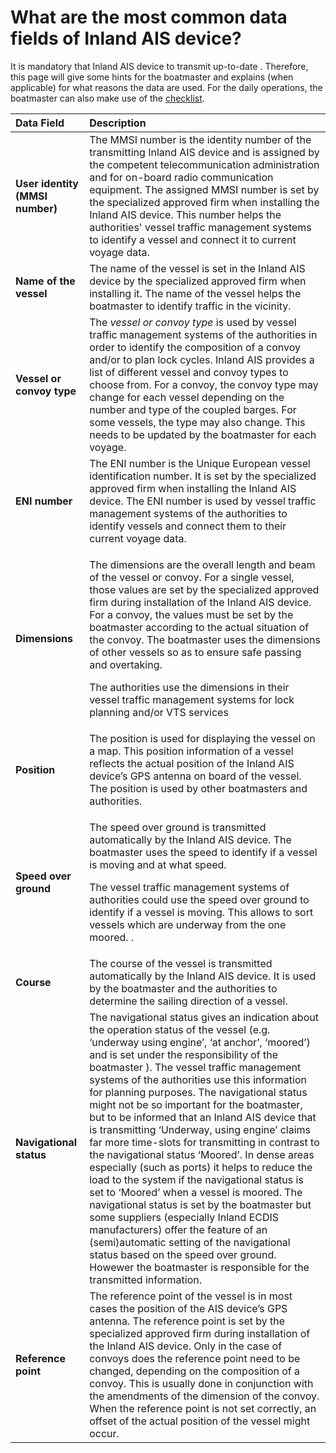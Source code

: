 # What are the most common data fields of Inland AIS device?

It is mandatory that Inland AIS device to transmit up-to-date . Therefore, this page will give some hints for the boatmaster and explains \(when applicable\) for what reasons the data are used. For the daily operations, the boatmaster can also make use of the [checklist](qr28.md).

<table>
  <thead>
    <tr>
      <th style="text-align:left">Data Field</th>
      <th style="text-align:left">Description</th>
    </tr>
  </thead>
  <tbody>
    <tr>
      <td style="text-align:left"><b>User identity (MMSI number)</b>
      </td>
      <td style="text-align:left">The MMSI number is the identity number of the transmitting Inland AIS
        device and is assigned by the competent telecommunication administration
        and for on-board radio communication equipment. The assigned MMSI number
        is set by the specialized approved firm when installing the Inland AIS
        device. This number helps the authorities&apos; vessel traffic management
        systems to identify a vessel and connect it to current voyage data.</td>
    </tr>
    <tr>
      <td style="text-align:left"><b>Name of the vessel</b>
      </td>
      <td style="text-align:left">The name of the vessel is set in the Inland AIS device by the specialized
        approved firm when installing it. The name of the vessel helps the boatmaster
        to identify traffic in the vicinity.</td>
    </tr>
    <tr>
      <td style="text-align:left"><b>Vessel or convoy type</b>
      </td>
      <td style="text-align:left">The <em>vessel or convoy type</em> is used by vessel traffic management
        systems of the authorities in order to identify the composition of a convoy
        and/or to plan lock cycles. Inland AIS provides a list of different vessel
        and convoy types to choose from. For a convoy, the convoy type may change
        for each vessel depending on the number and type of the coupled barges.
        For some vessels, the type may also change. This needs to be updated by
        the boatmaster for each voyage.</td>
    </tr>
    <tr>
      <td style="text-align:left"><b>ENI number</b>
      </td>
      <td style="text-align:left">The ENI number is the Unique European vessel identification number. It
        is set by the specialized approved firm when installing the Inland AIS
        device. The ENI number is used by vessel traffic management systems of
        the authorities to identify vessels and connect them to their current voyage
        data.</td>
    </tr>
    <tr>
      <td style="text-align:left"><b>Dimensions</b>
      </td>
      <td style="text-align:left">
        <p>The dimensions are the overall length and beam of the vessel or convoy.
          For a single vessel, those values are set by the specialized approved firm
          during installation of the Inland AIS device. For a convoy, the values
          must be set by the boatmaster according to the actual situation of the
          convoy. The boatmaster uses the dimensions of other vessels so as to ensure
          safe passing and overtaking.</p>
        <p>The authorities use the dimensions in their vessel traffic management
          systems for lock planning and/or VTS services</p>
      </td>
    </tr>
    <tr>
      <td style="text-align:left"><b>Position</b>
      </td>
      <td style="text-align:left">The position is used for displaying the vessel on a map. This position
        information of a vessel reflects the actual position of the Inland AIS
        device&#x2019;s GPS antenna on board of the vessel. The position is used
        by other boatmasters and authorities.</td>
    </tr>
    <tr>
      <td style="text-align:left"><b>Speed over ground</b>
      </td>
      <td style="text-align:left">
        <p>The speed over ground is transmitted automatically by the Inland AIS device.
          The boatmaster uses the speed to identify if a vessel is moving and at
          what speed.</p>
        <p>The vessel traffic management systems of authorities could use the speed
          over ground to identify if a vessel is moving. This allows to sort vessels
          which are underway from the one moored. .</p>
      </td>
    </tr>
    <tr>
      <td style="text-align:left"><b>Course</b>
      </td>
      <td style="text-align:left">The course of the vessel is transmitted automatically by the Inland AIS
        device. It is used by the boatmaster and the authorities to determine the
        sailing direction of a vessel.</td>
    </tr>
    <tr>
      <td style="text-align:left"><b>Navigational status</b>
      </td>
      <td style="text-align:left">The navigational status gives an indication about the operation status
        of the vessel (e.g. &#x2018;underway using engine&#x2019;, &#x2018;at anchor&#x2019;,
        &#x2018;moored&#x2019;) and is set under the responsibility of the boatmaster
        ). The vessel traffic management systems of the authorities use this information
        for planning purposes. The navigational status might not be so important
        for the boatmaster, but to be informed that an Inland AIS device that is
        transmitting &#x2018;Underway, using engine&#x2019; claims far more time-slots
        for transmitting in contrast to the navigational status &#x2018;Moored&#x2019;.
        In dense areas especially (such as ports) it helps to reduce the load to
        the system if the navigational status is set to &#x2018;Moored&#x2019;
        when a vessel is moored. The navigational status is set by the boatmaster
        but some suppliers (especially Inland ECDIS manufacturers) offer the feature
        of an (semi)automatic setting of the navigational status based on the speed
        over ground. Howewer the boatmaster is responsible for the transmitted
        information.</td>
    </tr>
    <tr>
      <td style="text-align:left"><b>Reference point</b>
      </td>
      <td style="text-align:left">The reference point of the vessel is in most cases the position of the
        AIS device&#x2019;s GPS antenna. The reference point is set by the specialized
        approved firm during installation of the Inland AIS device. Only in the
        case of convoys does the reference point need to be changed, depending
        on the composition of a convoy. This is usually done in conjunction with
        the amendments of the dimension of the convoy. When the reference point
        is not set correctly, an offset of the actual position of the vessel might
        occur.</td>
    </tr>
  </tbody>
</table>


